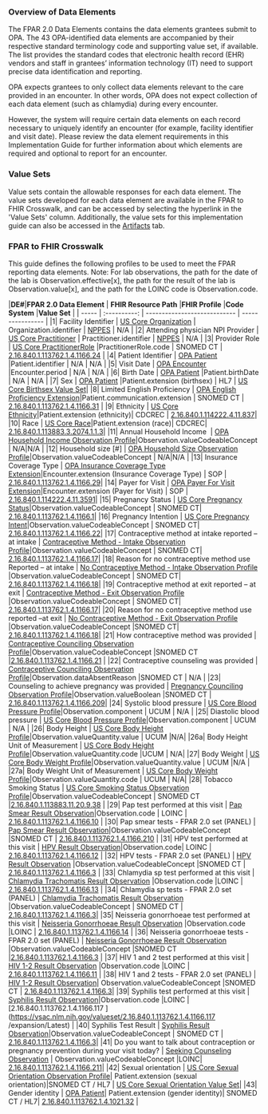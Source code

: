 ### Overview of Data Elements

The FPAR 2.0 Data Elements contains the data elements grantees submit to OPA. The 43 OPA-identified data elements are accompanied by their respective standard terminology code and supporting value set, if available. The list provides the standard codes that electronic health record (EHR) vendors and staff in grantees’ information technology (IT) need to support precise data identification and reporting.

OPA expects grantees to only collect data elements relevant to the care provided in an encounter. In other words, OPA does not expect collection of each data element (such as chlamydia) during every encounter.

However, the system will require certain data elements on each record necessary to uniquely identify an encounter (for example, facility identifier and visit date). Please review the data element requirements in this Implementation Guide for  further information about which elements are required and optional to report for an encounter.

### Value Sets

Value sets contain the allowable responses for each data element. The value sets developed for each data element are available in the FPAR to FHIR Crosswalk, and can be accessed by selecting the hyperlink in the 'Value Sets' column.  Additionally, the value sets for this implementation guide can also be accessed in the [Artifacts](artifacts.html) tab.

### FPAR to FHIR Crosswalk

This guide defines the following profiles to be used to meet the FPAR reporting data elements. Note: For lab observations, the path for the date of the lab is Observation.effective[x], the path for the result of the lab is Observation.value[x], and the path for the LOINC code is Observation.code.

<style>
table, th, td 
{
  border: 1px solid Silver; 
  padding: 5px
}
th {
  background: Azure; 
}
</style> 


|**DE#**|**FPAR 2.0 Data Element** | **FHIR Resource Path**                  |**FHIR Profile**   |**Code System**   |**Value Set**   |
| ----- | :----------: | ---------------------------- | ---------------- |
|1| Facility Identifier          | [US Core Organization](http://hl7.org/fhir/us/core/StructureDefinition-us-core-organization.html) | Organization.identifier | [NPPES](https://nppes.cms.hhs.gov/) | N/A |
|2| Attending physician NPI Provider          | [US Core Practitioner](http://hl7.org/fhir/us/core/StructureDefinition-us-core-practitioner.html) | Practitioner.identifier | [NPPES](https://nppes.cms.hhs.gov/) | N/A |
|3| Provider Role          |  [US Core PractitionerRole](http://hl7.org/fhir/us/core/StructureDefinition-us-core-practitionerrole.html) |PractitionerRole.code       | SNOMED CT | [2.16.840.1.113762.1.4.1166.24](https://vsac.nlm.nih.gov/valueset/2.16.840.1.113762.1.4.1166.24/expansion/Latest) |
|4| Patient Identifier          |  [OPA Patient](StructureDefinition-opa-patient.html) |Patient.identifier       | N/A | N/A |
|5| Visit Date        |  [OPA Encounter](StructureDefinition-opa-encounter.html) |Encounter.period | N/A | N/A |
|6| Birth Date        |  [OPA Patient](StructureDefinition-opa-patient.html) |Patient.birthDate | N/A | N/A |
|7| Sex        |  [OPA Patient](StructureDefinition-opa-patient.html) |Patient.extension (birthsex) | HL7 | [US Core Birthsex Value Set](http://hl7.org/fhir/us/core/StructureDefinition-us-core-birthsex.html)|
|8| Limited English Proficiency        |  [OPA English Proficiency Extension](StructureDefinition-english-proficiency.html)|Patient.communication.extension | SNOMED CT | [2.16.840.1.113762.1.4.1166.31](https://vsac.nlm.nih.gov/valueset/2.16.840.1.113762.1.4.1166.31/expansion/Latest) |
|9| Ethnicity        |  [US Core Ethnicity](http://hl7.org/fhir/us/core/StructureDefinition-us-core-ethnicity.html)|Patient.extension (ethnicity)| CDCREC | [2.16.840.1.114222.4.11.837](https://vsac.nlm.nih.gov/valueset/2.16.840.1.114222.4.11.837/expansion/Latest)|
|10| Race        |  [US Core Race](http://hl7.org/fhir/us/core/StructureDefinition-us-core-race.html)|Patient.extension (race)| CDCREC| [2.16.840.1.113883.3.2074.1.1.3](https://vsac.nlm.nih.gov/valueset/2.16.840.1.113883.3.2074.1.1.3/expansion/Latest)|
|11| Annual Household Income         |  [OPA Household Income Observation Profile](StructureDefinition-household-income.html)|Observation.valueCodeableConcept       | N/A|N/A |
|12| Household size [#]        |  [OPA Household Size Observation Profile](StructureDefinition-household-size.html)|Observation.valueCodeableConcept       | N/A|N/A |
|13| Insurance Coverage Type        |  [OPA Insurance Coverage Type Extension](StructureDefinition-insurance-type.html)|Encounter.extension (Insurance Coverage Type) | SOP | [2.16.840.1.113762.1.4.1166.29](https://vsac.nlm.nih.gov/valueset/2.16.840.1.113762.1.4.1166.29/expansion/Latest)|
|14| Payer for Visit        |  [OPA Payer For Visit Extension](StructureDefinition-payer-for-visit.html)|Encounter.extension (Payer for Visit)       | SOP | [2.16.840.1.114222.4.11.3591](https://vsac.nlm.nih.gov/valueset/2.16.840.1.114222.4.11.3591/expansion/Latest)|
|15| Pregnancy Status        |  [US Core Pregnancy Status](http://hl7.org/fhir/us/core/STU6.1/StructureDefinition-us-core-observation-pregnancystatus.html)|Observation.valueCodeableConcept        | SNOMED CT| [2.16.840.1.113762.1.4.1166.1](https://vsac.nlm.nih.gov/valueset/2.16.840.1.113762.1.4.1166.1/expansion/Latest)|
|16| Pregnancy Intention        |  [US Core Pregnancy Intent](http://hl7.org/fhir/us/core/STU6.1/StructureDefinition-us-core-observation-pregnancyintent.html)|Observation.valueCodeableConcept       | SNOMED CT| [2.16.840.1.113762.1.4.1166.22](https://vsac.nlm.nih.gov/valueset/2.16.840.1.113762.1.4.1166.22/expansion/Latest)|
|17| Contraceptive method at intake reported – at intake        |  [Contraceptive Method - Intake Observation Profile](StructureDefinition-contraceptive-method-intake.html)|Observation.valueCodeableConcept       | SNOMED CT| [2.16.840.1.113762.1.4.1166.17](https://vsac.nlm.nih.gov/valueset/2.16.840.1.113762.1.4.1166.17/expansion/Latest)|
|18| Reason for no contraceptive method use Reported – at intake        |  [No Contraceptive Method - Intake Observation Profile](StructureDefinition-no-contraceptive-reason-intake.html) |Observation.valueCodeableConcept       | SNOMED CT| [2.16.840.1.113762.1.4.1166.18](https://vsac.nlm.nih.gov/valueset/2.16.840.1.113762.1.4.1166.18/expansion/Latest)|
|19| Contraceptive method at exit reported – at exit        |  [Contraceptive Method - Exit Observation Profile](StructureDefinition-contraceptive-method-exit.html) |Observation.valueCodeableConcept       | SNOMED CT| [2.16.840.1.113762.1.4.1166.17](https://vsac.nlm.nih.gov/valueset/2.16.840.1.113762.1.4.1166.17/expansion/Latest)|
|20| Reason for no contraceptive method use reported –at exit        |  [No Contraceptive Method - Exit Observation Profile](StructureDefinition-no-contraceptive-reason-exit.html) |Observation.valueCodeableConcept       |SNOMED CT| [2.16.840.1.113762.1.4.1166.18](https://vsac.nlm.nih.gov/valueset/2.16.840.1.113762.1.4.1166.18/expansion/Latest)|
|21| How contraceptive method was provided        |  [Contraceptive Counciling Observation Profile](StructureDefinition-contraceptive-counseling.html)|Observation.valueCodeableConcept       |SNOMED CT |[2.16.840.1.113762.1.4.1166.21](https://vsac.nlm.nih.gov/valueset/2.16.840.1.113762.1.4.1166.21/expansion/Latest) |
|22| Contraceptive counseling was provided        |  [Contraceptive Counciling Observation Profile](StructureDefinition-contraceptive-counseling.html)|Observation.dataAbsentReason       |SNOMED CT | N/A |
|23| Counseling to achieve pregnancy was provided        |  [Pregnancy Counciling Observation Profile](StructureDefinition-pregnancy-counseling.html)|Observation.valueBoolean       |SNOMED CT | [2.16.840.1.113762.1.4.1166.209](https://vsac.nlm.nih.gov/valueset/2.16.840.1.113762.1.4.1166.209/expansion/Latest)|
|24| Systolic blood pressure        |  [US Core Blood Pressure Profile](http://hl7.org/fhir/us/core/StructureDefinition-us-core-blood-pressure.html)|Observation.component       | UCUM | N/A |
|25| Diastolic blood pressure        | [US Core Blood Pressure Profile](http://hl7.org/fhir/us/core/StructureDefinition-us-core-blood-pressure.html)|Observation.component       |  UCUM | N/A |
|26| Body Height        |  [US Core Body Height Profile](http://hl7.org/fhir/us/core/StructureDefinition-us-core-body-height.html)|Observation.valueQuantity.value       | UCUM |N/A|
|26a| Body Height Unit of Measurement        |  [US Core Body Height Profile](http://hl7.org/fhir/us/core/StructureDefinition-us-core-body-height.html)|Observation.valueQuantity.code       |UCUM | N/A|
|27| Body Weight        |  [US Core Body Weight Profile](http://hl7.org/fhir/us/core/StructureDefinition-us-core-body-weight.html)|Observation.valueQuantity.value       | UCUM |N/A |
|27a| Body Weight Unit of Measurement        | [US Core Body Weight Profile](http://hl7.org/fhir/us/core/StructureDefinition-us-core-body-weight.html)|Observation.valueQuantity.code       |  UCUM | N/A|
|28| Tobacco Smoking Status        |  [US Core Smoking Status Observation Profile](http://hl7.org/fhir/us/core/StructureDefinition-us-core-smokingstatus.html)|Observation.valueCodeableConcept       | SNOMED CT |[2.16.840.1.113883.11.20.9.38](https://vsac.nlm.nih.gov/valueset/2.16.840.1.113883.11.20.9.38/expansion/Latest) |
|29| Pap test performed at this visit        |  [Pap Smear Result Observation](StructureDefinition-pap-smear-result.html)|Observation.code | LOINC | [2.16.840.1.113762.1.4.1166.10](https://vsac.nlm.nih.gov/valueset/2.16.840.1.113762.1.4.1166.10/expansion/Latest) |
|30| Pap smear tests - FPAR 2.0 set (PANEL)        |  [Pap Smear Result Observation](StructureDefinition-pap-smear-result.html)|Observation.valueCodeableConcept       |SNOMED CT  | [2.16.840.1.113762.1.4.1166.210](https://vsac.nlm.nih.gov/valueset/2.16.840.1.113762.1.4.1166.210/expansion/Latest) |
|31| HPV test performed at this visit |  [HPV Result Observation](StructureDefinition-hpv-result.html)|Observation.code| LOINC | [2.16.840.1.113762.1.4.1166.12](https://vsac.nlm.nih.gov/valueset/2.16.840.1.113762.1.4.1166.12/expansion/Latest) |
|32| HPV tests - FPAR 2.0 set (PANEL) | [HPV Result Observation](StructureDefinition-hpv-result.html) |Observation.valueCodeableConcept       |SNOMED CT  | [2.16.840.1.113762.1.4.1166.3](https://vsac.nlm.nih.gov/valueset/2.16.840.1.113762.1.4.1166.3/expansion/Latest) |
|33| Chlamydia sp test performed at this visit | [Chlamydia Trachomatis Result Observation](StructureDefinition-chlamydia-result.html) |Observation.code |LOINC | [2.16.840.1.113762.1.4.1166.13](https://vsac.nlm.nih.gov/valueset/2.16.840.1.113762.1.4.1166.13/expansion/Latest) |
|34| Chlamydia sp tests - FPAR 2.0 set (PANEL) | [Chlamydia Trachomatis Result Observation](StructureDefinition-chlamydia-result.html) |Observation.valueCodeableConcept  | SNOMED CT | [2.16.840.1.113762.1.4.1166.3](https://vsac.nlm.nih.gov/valueset/2.16.840.1.113762.1.4.1166.3/expansion/Latest)|
|35| Neisseria gonorrhoeae test performed at this visit | [Neisseria Gonorrhoeae Result Observation](StructureDefinition-neisseria-gonorrhoeae-result.html) |Observation.code  |LOINC | [2.16.840.1.113762.1.4.1166.14](https://vsac.nlm.nih.gov/valueset/2.16.840.1.113762.1.4.1166.14/expansion/Latest) |
|36| Neisseria gonorrhoeae tests - FPAR 2.0 set (PANEL) | [Neisseria Gonorrhoeae Result Observation](StructureDefinition-neisseria-gonorrhoeae-result.html) |Observation.valueCodeableConcept  |SNOMED CT |[2.16.840.1.113762.1.4.1166.3](https://vsac.nlm.nih.gov/valueset/2.16.840.1.113762.1.4.1166.3/expansion/Latest) |
|37| HIV 1 and 2 test performed at this visit | [HIV 1-2 Result Observation](StructureDefinition-hiv-1-2-result.html) |Observation.code |LOINC | [2.16.840.1.113762.1.4.1166.11](https://vsac.nlm.nih.gov/valueset/2.16.840.1.113762.1.4.1166.11/expansion/Latest) |
|38| HIV 1 and 2 tests - FPAR 2.0 set (PANEL) |  [HIV 1-2 Result Observation](StructureDefinition-hiv-1-2-result.html)| Observation.valueCodeableConcept  |SNOMED CT | [2.16.840.1.113762.1.4.1166.3](https://vsac.nlm.nih.gov/valueset/2.16.840.1.113762.1.4.1166.3/expansion/Latest)|
|39| Syphilis test performed at this visit |  [Syphilis Result Observation](StructureDefinition-syphilis-result.html)|Observation.code |LOINC | [2.16.840.1.113762.1.4.1166.117 ](https://vsac.nlm.nih.gov/valueset/2.16.840.1.113762.1.4.1166.117 /expansion/Latest) |
|40| Syphilis Test Result |  [Syphilis Result Observation](StructureDefinition-syphilis-result.html)|Observation.valueCodeableConcept  | SNOMED CT | [2.16.840.1.113762.1.4.1166.3](https://vsac.nlm.nih.gov/valueset/2.16.840.1.113762.1.4.1166.3/expansion/Latest)|
|41| Do you want to talk about contraception or pregnancy prevention during your visit today? | [Seeking Counseling Observation](StructureDefinition-seeking-counseling.html) | Observation.valueCodeableConcept |LOINC| [2.16.840.1.113762.1.4.1166.211](https://vsac.nlm.nih.gov/valueset/2.16.840.1.113762.1.4.1166.211/expansion/Latest)|
|42| Sexual orientation |  [US Core Sexual Orientation Observation Profile](http://hl7.org/fhir/us/core/StructureDefinition-us-core-observation-sexual-orientation.html)| Patient.extension (sexual orientation)|SNOMED CT / HL7 | [US Core Sexual Orientation Value Set](http://hl7.org/fhir/us/core/ValueSet-us-core-sexual-orientation.html)|
|43| Gender identity |  [OPA Patient](StructureDefinition-opa-patient.html)| Patient.extension (gender identity)| SNOMED CT / HL7| [2.16.840.1.113762.1.4.1021.32](https://vsac.nlm.nih.gov/valueset/2.16.840.1.113762.1.4.1021.32/expansion) |